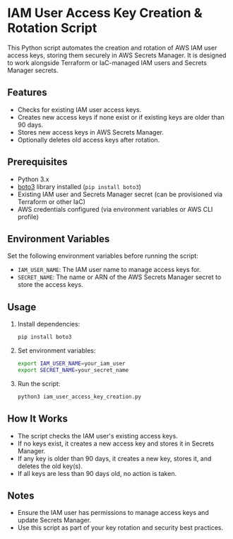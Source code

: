 # IAM User Access Key Creation & Rotation Script

This Python script automates the creation and rotation of AWS IAM user access keys, storing them securely in AWS Secrets Manager. It is designed to work alongside Terraform or IaC-managed IAM users and Secrets Manager secrets.

## Features

- Checks for existing IAM user access keys.
- Creates new access keys if none exist or if existing keys are older than 90 days.
- Stores new access keys in AWS Secrets Manager.
- Optionally deletes old access keys after rotation.

## Prerequisites

- Python 3.x
- [boto3](https://boto3.amazonaws.com/v1/documentation/api/latest/index.html) library installed (`pip install boto3`)
- Existing IAM user and Secrets Manager secret (can be provisioned via Terraform or other IaC)
- AWS credentials configured (via environment variables or AWS CLI profile)

## Environment Variables

Set the following environment variables before running the script:

- `IAM_USER_NAME`: The IAM user name to manage access keys for.
- `SECRET_NAME`: The name or ARN of the AWS Secrets Manager secret to store the access keys.

## Usage

1. Install dependencies:
    ```sh
    pip install boto3
    ```
2. Set environment variables:
    ```sh
    export IAM_USER_NAME=your_iam_user
    export SECRET_NAME=your_secret_name
    ```
3. Run the script:
    ```sh
    python3 iam_user_access_key_creation.py
    ```

## How It Works

- The script checks the IAM user's existing access keys.
- If no keys exist, it creates a new access key and stores it in Secrets Manager.
- If any key is older than 90 days, it creates a new key, stores it, and deletes the old key(s).
- If all keys are less than 90 days old, no action is taken.

## Notes

- Ensure the IAM user has permissions to manage access keys and update Secrets Manager.
- Use this script as part of your key rotation and security best practices.
